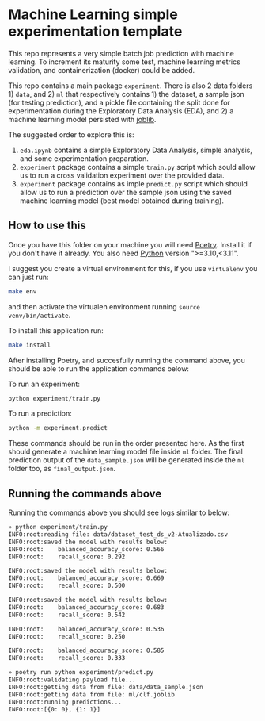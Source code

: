 # Machine Learning simple experimentation template

This repo represents a very simple batch job prediction with machine learning. To increment its maturity some test, machine learning metrics validation, and containerization (docker) could be added.

This repo contains a main package `experiment`. There is also 2 data folders 1) `data`, and 2) `ml` that respectively contains 1) the dataset, a sample json (for testing prediction), and a pickle file containing the split done for experimentation during the Exploratory Data Analysis (EDA), and 2) a machine learning model persisted with [joblib](https://joblib.readthedocs.io/en/latest/index.html).

The suggested order to explore this is:
1. `eda.ipynb` contains a simple Exploratory Data Analysis, simple analysis, and some experimentation preparation.
2. `experiment` package contains a simple `train.py` script which sould allow us to run a cross validation experiment over the provided data.
3. `experiment` package contains as imple `predict.py` script which should allow us to run a prediction over the sample json using the saved machine learning model (best model obtained during training).


## How to use this

Once you have this folder on your machine you will need [Poetry](https://python-poetry.org/). Install it if you don't have it already. You also need [Python](https://www.python.org/) version ">=3.10,<3.11".

I suggest you create a virtual environment for this, if you use `virtualenv` you can just run:

```bash
make env
```
and then activate the virtualen environment running `source venv/bin/activate`.

To install this application run:

```bash
make install
```

After installing Poetry, and succesfully running the command above, you should be able to run the application commands below:

To run an experiment:
```bash
python experiment/train.py
```

To run a prediction:
```bash
python -m experiment.predict
```

These commands should be run in the order presented here. As the first should generate a machine learning model file inside `ml` folder. The final prediction output of the `data_sample.json` will be generated inside the `ml` folder too, as `final_output.json`.


## Running the commands above

Running the commands above you should see logs similar to below:

```bash
» python experiment/train.py  
INFO:root:reading file: data/dataset_test_ds_v2-Atualizado.csv
INFO:root:saved the model with results below:
INFO:root:    balanced_accuracy_score: 0.566
INFO:root:    recall_score: 0.292

INFO:root:saved the model with results below:
INFO:root:    balanced_accuracy_score: 0.669
INFO:root:    recall_score: 0.500

INFO:root:saved the model with results below:
INFO:root:    balanced_accuracy_score: 0.683
INFO:root:    recall_score: 0.542

INFO:root:    balanced_accuracy_score: 0.536
INFO:root:    recall_score: 0.250

INFO:root:    balanced_accuracy_score: 0.585
INFO:root:    recall_score: 0.333
```


```bash
» poetry run python experiment/predict.py
INFO:root:validating payload file...
INFO:root:getting data from file: data/data_sample.json
INFO:root:getting data from file: ml/clf.joblib
INFO:root:running predictions...
INFO:root:[{0: 0}, {1: 1}]
```